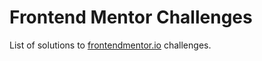 # Frontend Mentor Challenges

List of solutions to [frontendmentor.io](https://www.frontendmentor.io/home) challenges.
